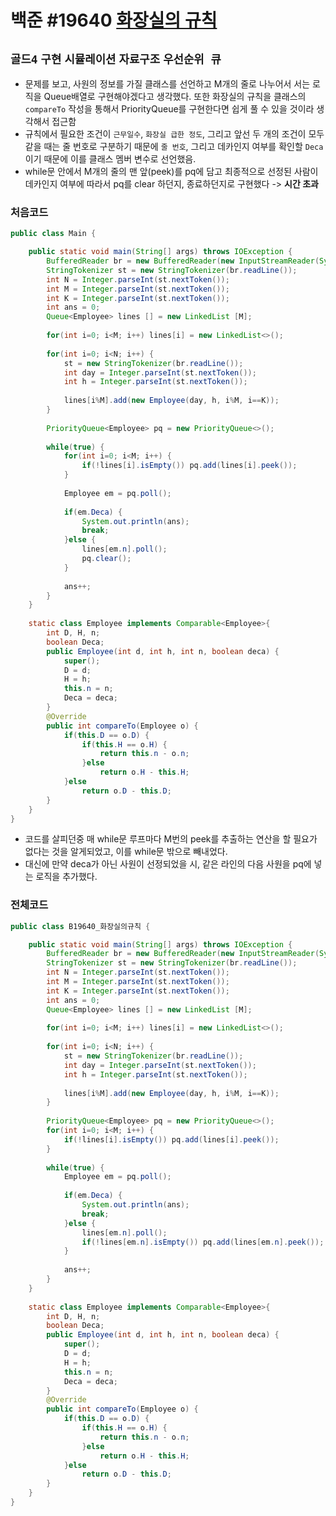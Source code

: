 # 백준 #19640 [화장실의 규칙](https://www.acmicpc.net/problem/19640)
`골드4` `구현` `시뮬레이션` `자료구조` `우선순위 큐`
---
- 문제를 보고, 사원의 정보를 가질 클래스를 선언하고 M개의 줄로 나누어서 서는 로직을 Queue배열로 구현해야겠다고 생각했다. 또한 화장실의 규칙을 클래스의 `compareTo` 작성을 통해서 PriorityQueue를 구현한다면 쉽게 풀 수 있을 것이라 생각해서 접근함
- 규칙에서 필요한 조건이 `근무일수`, `화장실 급한 정도`, 그리고 앞선 두 개의 조건이 모두 같을 때는 줄 번호로 구분하기 때문에 `줄 번호`, 그리고 데카인지 여부를 확인할 `Deca`이기 때문에 이를 클래스 멤버 변수로 선언했음.
- while문 안에서 M개의 줄의 맨 앞(peek)를 pq에 담고 최종적으로 선정된 사람이 데카인지 여부에 따라서 pq를 clear 하던지, 종료하던지로 구현했다 -> **시간 초과**

### 처음코드
```java
public class Main {

	public static void main(String[] args) throws IOException {
		BufferedReader br = new BufferedReader(new InputStreamReader(System.in));
		StringTokenizer st = new StringTokenizer(br.readLine());
		int N = Integer.parseInt(st.nextToken());
		int M = Integer.parseInt(st.nextToken());
		int K = Integer.parseInt(st.nextToken());
		int ans = 0;
		Queue<Employee> lines [] = new LinkedList [M];
		
		for(int i=0; i<M; i++) lines[i] = new LinkedList<>();
		
		for(int i=0; i<N; i++) {
			st = new StringTokenizer(br.readLine());
			int day = Integer.parseInt(st.nextToken());
			int h = Integer.parseInt(st.nextToken());
			
			lines[i%M].add(new Employee(day, h, i%M, i==K));
		}
		
		PriorityQueue<Employee> pq = new PriorityQueue<>();
		
		while(true) {
			for(int i=0; i<M; i++) {
				if(!lines[i].isEmpty()) pq.add(lines[i].peek());
			}
			
			Employee em = pq.poll();
			
			if(em.Deca) {
				System.out.println(ans);
				break;
			}else {
				lines[em.n].poll();
				pq.clear();
			}
			
			ans++;
		}
	}
	
	static class Employee implements Comparable<Employee>{
		int D, H, n;
		boolean Deca;
		public Employee(int d, int h, int n, boolean deca) {
			super();
			D = d;
			H = h;
			this.n = n;
			Deca = deca;
		}
		@Override
		public int compareTo(Employee o) {
			if(this.D == o.D) {
				if(this.H == o.H) {
					return this.n - o.n;
				}else
					return o.H - this.H;
			}else
				return o.D - this.D;
		}
	}
}
```
- 코드를 살피던중 매 while문 루프마다 M번의 peek를 추출하는 연산을 할 필요가 없다는 것을 알게되었고, 이를 while문 밖으로 빼내었다.
- 대신에 만약 deca가 아닌 사원이 선정되었을 시, 같은 라인의 다음 사원을 pq에 넣는 로직을 추가했다.
### 전체코드
```java
public class B19640_화장실의규칙 {

	public static void main(String[] args) throws IOException {
		BufferedReader br = new BufferedReader(new InputStreamReader(System.in));
		StringTokenizer st = new StringTokenizer(br.readLine());
		int N = Integer.parseInt(st.nextToken());
		int M = Integer.parseInt(st.nextToken());
		int K = Integer.parseInt(st.nextToken());
		int ans = 0;
		Queue<Employee> lines [] = new LinkedList [M];
		
		for(int i=0; i<M; i++) lines[i] = new LinkedList<>();
		
		for(int i=0; i<N; i++) {
			st = new StringTokenizer(br.readLine());
			int day = Integer.parseInt(st.nextToken());
			int h = Integer.parseInt(st.nextToken());
			
			lines[i%M].add(new Employee(day, h, i%M, i==K));
		}
		
		PriorityQueue<Employee> pq = new PriorityQueue<>();
		for(int i=0; i<M; i++) {
			if(!lines[i].isEmpty()) pq.add(lines[i].peek());
		}
		
		while(true) {
			Employee em = pq.poll();
			
			if(em.Deca) {
				System.out.println(ans);
				break;
			}else {
				lines[em.n].poll();
				if(!lines[em.n].isEmpty()) pq.add(lines[em.n].peek());
			}
			
			ans++;
		}
	}
	
	static class Employee implements Comparable<Employee>{
		int D, H, n;
		boolean Deca;
		public Employee(int d, int h, int n, boolean deca) {
			super();
			D = d;
			H = h;
			this.n = n;
			Deca = deca;
		}
		@Override
		public int compareTo(Employee o) {
			if(this.D == o.D) {
				if(this.H == o.H) {
					return this.n - o.n;
				}else
					return o.H - this.H;
			}else
				return o.D - this.D;
		}
	}
}

```
